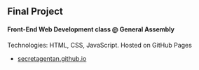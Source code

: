 ## Final Project
#### Front-End Web Development class @ General Assembly

Technologies: HTML, CSS, JavaScript. Hosted on GitHub Pages
- [secretagentan.github.io](https://secretagentan.github.io)

